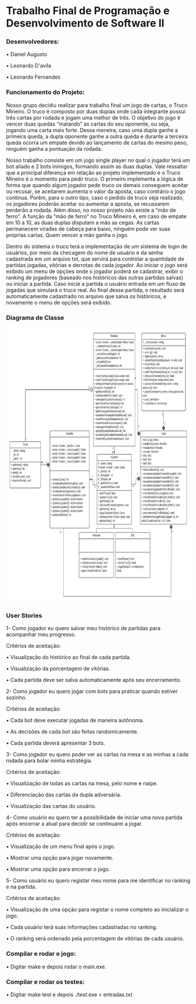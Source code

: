 # Trabalho Final de Programação e Desenvolvimento de Software II

### Desenvolvedores: <p>
• Daniel Augusto <p>
• Leonardo D'avila <p>
• Leonardo Fernandes <p>

### Funcionamento do Projeto: <p>
Nosso grupo decidiu realizar para trabalho final um jogo de cartas, o Truco Mineiro. O truco é composto por duas
duplas onde cada integrante possui três cartas por rodada e jogam uma melhor de três. O objetivo do jogo é vencer duas quedas
“matando” as cartas do seu oponente, ou seja, jogando uma carta mais forte. Dessa meneira, caso uma dupla ganhe a primeira queda, 
a dupla oponente ganhe a outra queda e durante a terceira queda ocorra um empate devido ao lançamento de cartas do mesmo peso,
ninguém ganha a pontuação da rodada. <p>

Nosso trabalho consiste em um jogo single player no qual o jogador terá um bot aliado e 2 bots
inimigos, formando assim as duas duplas. Vale ressaltar que a principal diferença em relação ao projeto implementado e o Truco Mineiro é o momento para pedir truco. O primeiro implementa a lógica de forma que quando algum jogador pede truco os demais conseguem aceitar ou recusar, se aceitarem aumenta o valor da aposta, caso contrário o jogo continua. Porém, para o outro tipo, caso o pedido de truco seja realizado, os jogadores poderão aceitar ou aumentar a aposta, se recussarem perderão a rodada. Além disso, no nosso projeto não existe a "mão de ferro". A função da "mão de ferro" no Truco Mineiro é, em caso de empate em 10 a 10, as duas duplas disputam a mão as cegas. As cartas permanecem viradas de cabeça para baixo, ninguém pode ver suas próprias cartas. Quem vencer a mão ganha o jogo.<p>

Dentro do sistema o truco terá a implementação de um sistema de login de usuários, por meio da checagem do nome de usuário 
e da senha cadastrada em um arquivo txt, que servirá para controlar a quantidade de partidas jogadas, vitórias e derrotas
de cada jogador. Ao iniciar o jogo será exibido um menu de opções onde o jogador poderá se cadastrar, exibir o ranking de
jogadores (baseado nos históricos das outras partidas salvas) ou iniciar a partida. Caso inicie a partida o usuário entrada
em um fluxo de jogadas que simulará o truco real. Ao final desse partida, o resultado será automaticamente cadastrado
no arquivo que salva os históricos, e novamente o menu de opções será exibido. 


### Diagrama de Classe

<img src="https://github.com/acpDaniel/TP-PDS2/blob/main/Modelagem%20do%20Sistema.png" width="1000" height="750" title="DIAGRAMA DE CLASSES">

### User Stories 

1- Como jogador eu quero salvar meu histórico de partidas para acompanhar meu progresso. <p>

Critérios de aceitação: <p>
• Visualização do histórico ao final de cada partida. <p>
• Visualização da porcentagem de vitórias. <p>
• Cada partida deve ser salva automaticamente após seu encerramento. <p>

2- Como jogador eu quero jogar com bots para praticar quando estiver sozinho. <p>

Critérios de aceitação: <p>
• Cada bot deve executar jogadas de maneira autônoma. <p>
• As decisões de cada bot são feitas randomicamente. <p>
• Cada partida deverá apresentar 3 bots. <p>

3- Como jogador eu quero poder ver as cartas na mesa e as minhas a cada rodada para bolar minha estratégia. <p>
Critérios de aceitação: <p>
• Visualização de todas as cartas na mesa, pelo nome e naipe. <p>
• Diferenciação das cartas da dupla adversária. <p>
• Visualização das cartas do usuário. <p>

4- Como usuário eu quero ter a possibilidade de iniciar uma nova partida após encerrar a atual para decidir se continuarei a jogar. <p>
Critérios de aceitação: <p>
• Visualização de um menu final após o jogo. <p>
• Mostrar uma opção para jogar novamente. <p>
• Mostrar uma opção para encerrar o jogo. <p>

5- Como usuário eu quero registar meu nome para me identificar no ranking e na partida. <p>
Critérios de aceitação: <p>
• Visualização de uma opção para registar o nome completo ao inicializar o jogo. <p>
• Cada usuário terá suas informações cadastradas no ranking. <p>
• O ranking será ordenado pela porcentagem de vitórias de cada usuário. <p>

### Compilar e rodar o jogo: 
• Digitar make e depois rodar o main.exe. <p>

### Compilar e rodar os testes:
• Digitar make test e depois ./test.exe < entradas.txt  <p>
